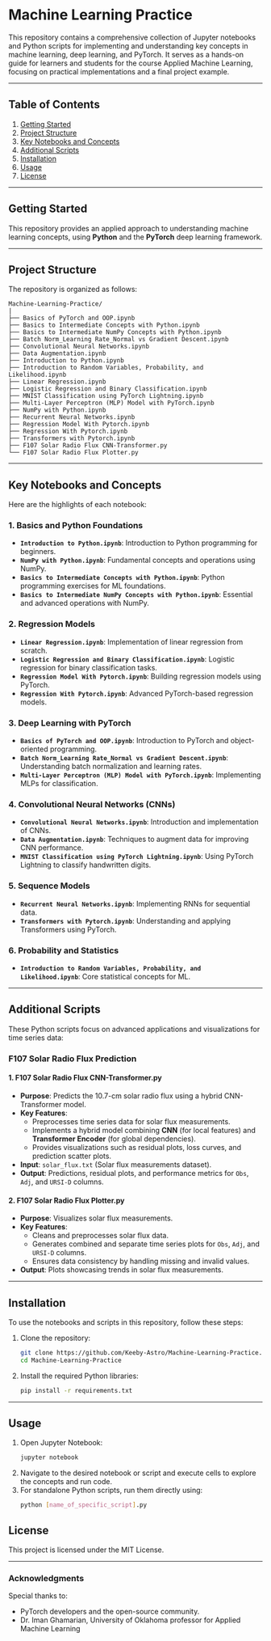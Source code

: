 # Machine Learning Practice

This repository contains a comprehensive collection of Jupyter notebooks and Python scripts for implementing and understanding key concepts in machine learning, deep learning, and PyTorch.
It serves as a hands-on guide for learners and students for the course Applied Machine Learning, focusing on practical implementations and a final project example.

---

## **Table of Contents**

1. [Getting Started](#getting-started)
2. [Project Structure](#project-structure)
3. [Key Notebooks and Concepts](#key-notebooks-and-concepts)
4. [Additional Scripts](#additional-scripts)
5. [Installation](#installation)
6. [Usage](#usage)
7. [License](#license)

---

## **Getting Started**
This repository provides an applied approach to understanding machine learning concepts, using **Python** and the **PyTorch** deep learning framework.

---

## **Project Structure**
The repository is organized as follows:

```plaintext
Machine-Learning-Practice/
|
├── Basics of PyTorch and OOP.ipynb
├── Basics to Intermediate Concepts with Python.ipynb
├── Basics to Intermediate NumPy Concepts with Python.ipynb
├── Batch Norm_Learning Rate_Normal vs Gradient Descent.ipynb
├── Convolutional Neural Networks.ipynb
├── Data Augmentation.ipynb
├── Introduction to Python.ipynb
├── Introduction to Random Variables, Probability, and Likelihood.ipynb
├── Linear Regression.ipynb
├── Logistic Regression and Binary Classification.ipynb
├── MNIST Classification using PyTorch Lightning.ipynb
├── Multi-Layer Perceptron (MLP) Model with PyTorch.ipynb
├── NumPy with Python.ipynb
├── Recurrent Neural Networks.ipynb
├── Regression Model With Pytorch.ipynb
├── Regression With Pytorch.ipynb
├── Transformers with Pytorch.ipynb
├── F107 Solar Radio Flux CNN-Transformer.py
└── F107 Solar Radio Flux Plotter.py
```

---

## **Key Notebooks and Concepts**
Here are the highlights of each notebook:

### **1. Basics and Python Foundations**
- **`Introduction to Python.ipynb`**: Introduction to Python programming for beginners.
- **`NumPy with Python.ipynb`**: Fundamental concepts and operations using NumPy.
- **`Basics to Intermediate Concepts with Python.ipynb`**: Python programming exercises for ML foundations.
- **`Basics to Intermediate NumPy Concepts with Python.ipynb`**: Essential and advanced operations with NumPy.

### **2. Regression Models**
- **`Linear Regression.ipynb`**: Implementation of linear regression from scratch.
- **`Logistic Regression and Binary Classification.ipynb`**: Logistic regression for binary classification tasks.
- **`Regression Model With Pytorch.ipynb`**: Building regression models using PyTorch.
- **`Regression With Pytorch.ipynb`**: Advanced PyTorch-based regression models.

### **3. Deep Learning with PyTorch**
- **`Basics of PyTorch and OOP.ipynb`**: Introduction to PyTorch and object-oriented programming.
- **`Batch Norm_Learning Rate_Normal vs Gradient Descent.ipynb`**: Understanding batch normalization and learning rates.
- **`Multi-Layer Perceptron (MLP) Model with PyTorch.ipynb`**: Implementing MLPs for classification.

### **4. Convolutional Neural Networks (CNNs)**
- **`Convolutional Neural Networks.ipynb`**: Introduction and implementation of CNNs.
- **`Data Augmentation.ipynb`**: Techniques to augment data for improving CNN performance.
- **`MNIST Classification using PyTorch Lightning.ipynb`**: Using PyTorch Lightning to classify handwritten digits.

### **5. Sequence Models**
- **`Recurrent Neural Networks.ipynb`**: Implementing RNNs for sequential data.
- **`Transformers with Pytorch.ipynb`**: Understanding and applying Transformers using PyTorch.

### **6. Probability and Statistics**
- **`Introduction to Random Variables, Probability, and Likelihood.ipynb`**: Core statistical concepts for ML.

---

## **Additional Scripts**
These Python scripts focus on advanced applications and visualizations for time series data:

### **F107 Solar Radio Flux Prediction**

#### **1. F107 Solar Radio Flux CNN-Transformer.py**
- **Purpose**: Predicts the 10.7-cm solar radio flux using a hybrid CNN-Transformer model.
- **Key Features**:
  - Preprocesses time series data for solar flux measurements.
  - Implements a hybrid model combining **CNN** (for local features) and **Transformer Encoder** (for global dependencies).
  - Provides visualizations such as residual plots, loss curves, and prediction scatter plots.
- **Input**: `solar_flux.txt` (Solar flux measurements dataset).
- **Output**: Predictions, residual plots, and performance metrics for `Obs`, `Adj`, and `URSI-D` columns.

#### **2. F107 Solar Radio Flux Plotter.py**
- **Purpose**: Visualizes solar flux measurements.
- **Key Features**:
  - Cleans and preprocesses solar flux data.
  - Generates combined and separate time series plots for `Obs`, `Adj`, and `URSI-D` columns.
  - Ensures data consistency by handling missing and invalid values.
- **Output**: Plots showcasing trends in solar flux measurements.

---

## **Installation**
To use the notebooks and scripts in this repository, follow these steps:

1. Clone the repository:
   ```bash
   git clone https://github.com/Keeby-Astro/Machine-Learning-Practice.git
   cd Machine-Learning-Practice
   ```
2. Install the required Python libraries:
   ```bash
   pip install -r requirements.txt
   ```

---

## **Usage**
1. Open Jupyter Notebook:
   ```bash
   jupyter notebook
   ```
2. Navigate to the desired notebook or script and execute cells to explore the concepts and run code.
3. For standalone Python scripts, run them directly using:
   ```bash
   python [name_of_specific_script].py
   ```

## **License**
This project is licensed under the MIT License.

---

### **Acknowledgments**
Special thanks to:
- PyTorch developers and the open-source community.
- Dr. Iman Ghamarian, University of Oklahoma professor for Applied Machine Learning
